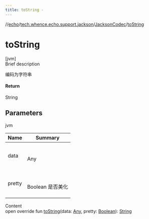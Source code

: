 ```yaml
---
title: toString -
---
```

//[echo](../../index.md)/[tech.whence.echo.support.jackson](../index.md)/[JacksonCodec](index.md)/[toString](to-string.md)



# toString  
[jvm]  
Brief description  


编码为字符串



#### Return  


String



## Parameters  
  
jvm  
  
|  Name|  Summary| 
|---|---|
| data| <br><br>Any<br><br>
| pretty| <br><br>Boolean 是否美化<br><br>
  
  
Content  
open override fun [toString](to-string.md)(data: [Any](https://kotlinlang.org/api/latest/jvm/stdlib/kotlin/-any/index.html), pretty: [Boolean](https://kotlinlang.org/api/latest/jvm/stdlib/kotlin/-boolean/index.html)): [String](https://kotlinlang.org/api/latest/jvm/stdlib/kotlin/-string/index.html)  



